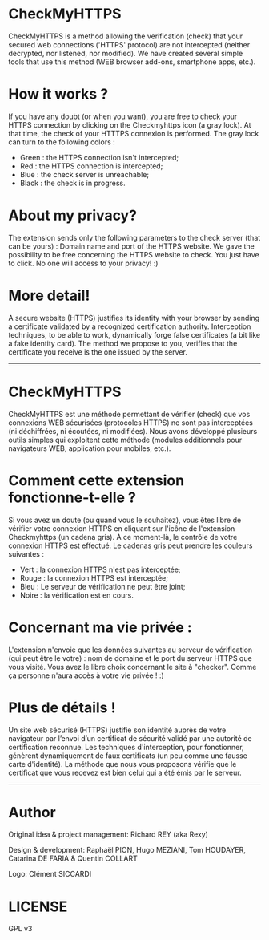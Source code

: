 # CheckMyHTTPS

CheckMyHTTPS is a method allowing the verification (check) that your secured web connections ('HTTPS' protocol) are not intercepted (neither decrypted, nor listened, nor modified). We have created several simple tools that use this method (WEB browser add-ons, smartphone apps, etc.).

# How it works ?

If you have any doubt (or when you want), you are free to check your HTTPS connection by clicking on the Checkmyhttps icon (a gray lock). At that time, the check of your HTTTPS connexion is performed. The gray lock can turn to the following colors :
- Green : the HTTPS connection isn't intercepted;
- Red : the HTTPS connection is intercepted;
- Blue : the check server is unreachable;
- Black : the check is in progress.

# About my privacy?

The extension sends only the following parameters to the check server (that can be yours) : Domain name and port of the HTTPS website.
We gave the possibility to be free concerning the HTTPS website to check. You just have to click. No one will access to your privacy! :)

# More detail!

A secure website (HTTPS) justifies its identity with your browser by sending a certificate validated by a recognized certification authority. Interception techniques, to be able to work, dynamically forge false certificates (a bit like a fake identity card).
The method we propose to you, verifies that the certificate you receive is the one issued by the server. 

________________________________________________________________________________

# CheckMyHTTPS

CheckMyHTTPS est une méthode permettant de vérifier (check) que vos connexions WEB sécurisées (protocoles HTTPS) ne sont pas interceptées (ni déchiffrées, ni écoutées, ni modifiées). Nous avons développé plusieurs outils simples qui exploitent cette méthode (modules additionnels pour navigateurs WEB, application pour mobiles, etc.).

# Comment cette extension fonctionne-t-elle ?

Si vous avez un doute (ou quand vous le souhaitez), vous êtes libre de vérifier votre connexion HTTPS en cliquant sur l'icône de l'extension Checkmyhttps (un cadena gris). À ce moment-là, le contrôle de votre connexion HTTPS est effectué. Le cadenas gris peut prendre les couleurs suivantes :
- Vert : la connexion HTTPS n'est pas interceptée;
- Rouge : la connexion HTTPS est interceptée;
- Bleu : Le serveur de vérification ne peut être joint;
- Noire : la vérification est en cours.

# Concernant ma vie privée :

L'extension n'envoie que les données suivantes au serveur de vérification (qui peut être le votre) : nom de domaine et le port du serveur HTTPS que vous visité.
Vous avez le libre choix concernant le site à "checker". Comme ça personne n'aura accès à votre vie privée ! :)

# Plus de détails !

Un site web sécurisé (HTTPS) justifie son identité auprès de votre navigateur par l’envoi d’un certificat de sécurité validé par une autorité de certification reconnue. Les techniques d'interception, pour fonctionner, génèrent dynamiquement de faux certificats (un peu comme une fausse carte d'identité). La méthode que nous vous proposons vérifie que le certificat que vous recevez est bien celui qui a été émis par le serveur.

________________________________________________________________________________

# Author

Original idea & project management: Richard REY (aka Rexy)

Design & development: Raphaël PION, Hugo MEZIANI, Tom HOUDAYER, Catarina DE FARIA & Quentin COLLART

Logo: Clément SICCARDI

# LICENSE

GPL v3
